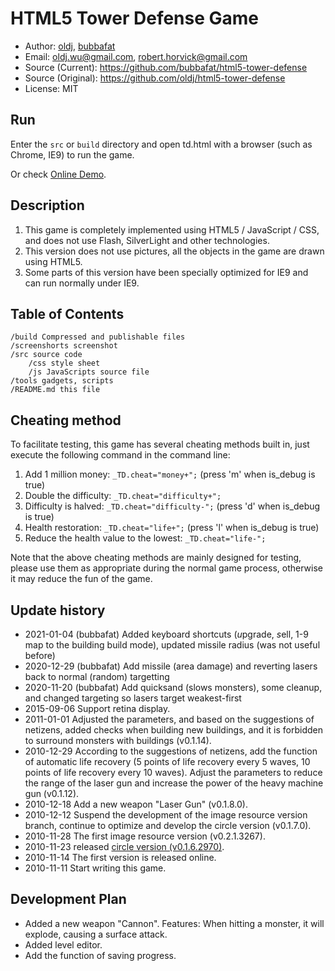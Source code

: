# HTML5 Tower Defense Game

 * Author: [oldj](http://oldj.net/), [bubbafat](https://roberthorvick.com)
 * Email: oldj.wu@gmail.com, robert.horvick@gmail.com
 * Source (Current): https://github.com/bubbafat/html5-tower-defense
 * Source (Original): https://github.com/oldj/html5-tower-defense
 * License: MIT

## Run

Enter the `src` or `build` directory and open td.html with a browser (such as Chrome, IE9) to run the game.

Or check [Online Demo](https://bubbafat.github.io/html5-tower-defense/src/td.html).

## Description

 1. This game is completely implemented using HTML5 / JavaScript / CSS, and does not use Flash, SilverLight and other technologies.
 2. This version does not use pictures, all the objects in the game are drawn using HTML5.
 3. Some parts of this version have been specially optimized for IE9 and can run normally under IE9.

## Table of Contents

    /build Compressed and publishable files
    /screenshorts screenshot
    /src source code
        /css style sheet
        /js JavaScripts source file
    /tools gadgets, scripts
    /README.md this file


## Cheating method

To facilitate testing, this game has several cheating methods built in, just execute the following command in the command line:

 1. Add 1 million money: `_TD.cheat="money+";`  (press 'm' when is_debug is true)
 2. Double the difficulty: `_TD.cheat="difficulty+";`
 3. Difficulty is halved: `_TD.cheat="difficulty-";`  (press 'd' when is_debug is true)
 4. Health restoration: `_TD.cheat="life+";`  (press 'l' when is_debug is true)
 5. Reduce the health value to the lowest: `_TD.cheat="life-";`

Note that the above cheating methods are mainly designed for testing, please use them as appropriate during the normal game process, otherwise it may reduce the fun of the game.

## Update history

 - 2021-01-04 (bubbafat) Added keyboard shortcuts (*u*pgrade, *s*ell, 1-9 map to the building build mode), updated missile radius (was not useful before)
 - 2020-12-29 (bubbafat) Add missile (area damage) and reverting lasers back to normal (random) targetting
 - 2020-11-20 (bubbafat) Add quicksand (slows monsters), some cleanup, and changed targeting so lasers target weakest-first
 - 2015-09-06 Support retina display.
 - 2011-01-01 Adjusted the parameters, and based on the suggestions of netizens, added checks when building new buildings, and it is forbidden to surround monsters with buildings (v0.1.14).
 - 2010-12-29 According to the suggestions of netizens, add the function of automatic life recovery (5 points of life recovery every 5 waves, 10 points of life recovery every 10 waves). Adjust the parameters to reduce the range of the laser gun and increase the power of the heavy machine gun (v0.1.12).
 - 2010-12-18 Add a new weapon "Laser Gun" (v0.1.8.0).
 - 2010-12-12 Suspend the development of the image resource version branch, continue to optimize and develop the circle version (v0.1.7.0).
 - 2010-11-28 The first image resource version (v0.2.1.3267).
 - 2010-11-23 released [circle version (v0.1.6.2970)](http://oldj.net/article/html5-td-circle-version/).
 - 2010-11-14 The first version is released online.
 - 2010-11-11 Start writing this game.

## Development Plan

 - Added a new weapon "Cannon". Features: When hitting a monster, it will explode, causing a surface attack.
 - Added level editor.
 - Add the function of saving progress.
